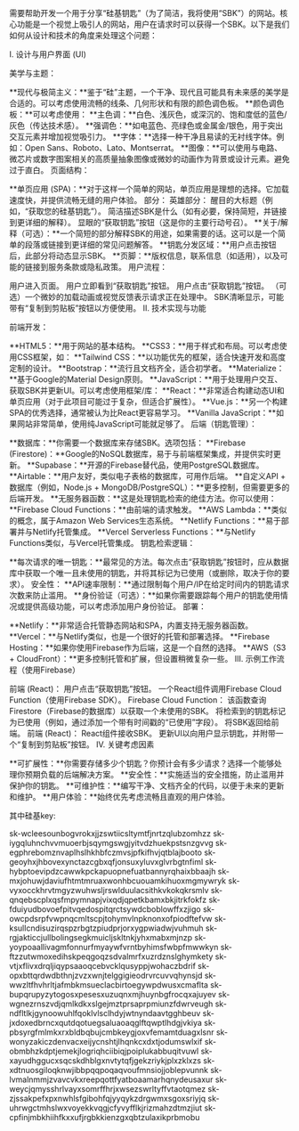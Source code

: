 需要帮助开发一个用于分享“硅基钥匙”（为了简洁，我将使用“SBK”）的网站。核心功能是一个视觉上吸引人的网站，用户在请求时可以获得一个SBK。以下是我们如何从设计和技术的角度来处理这个问题：

I. 设计与用户界面 (UI)

美学与主题：

**现代与极简主义：**鉴于“硅”主题，一个干净、现代且可能具有未来感的美学是合适的。可以考虑使用流畅的线条、几何形状和有限的颜色调色板。
**颜色调色板：**可以考虑使用：
**主色调：**白色、浅灰色，或深沉的、饱和度低的蓝色/灰色（传达技术感）。
**强调色：**如电蓝色、亮绿色或金属金/银色，用于突出交互元素并增加视觉吸引力。
**字体：**选择一种干净且易读的无衬线字体。例如：Open Sans、Roboto、Lato、Montserrat。
**图像：**可以使用与电路、微芯片或数字图案相关的高质量抽象图像或微妙的动画作为背景或设计元素。避免过于直白。
页面结构：

**单页应用 (SPA)：**对于这样一个简单的网站，单页应用是理想的选择。它加载速度快，并提供流畅无缝的用户体验。
部分：
英雄部分：
醒目的大标题（例如，“获取您的硅基钥匙”）。
简洁描述SBK是什么（如有必要，保持简短，并链接到更详细的解释）。
显眼的“获取钥匙”按钮（这是你的主要行动号召）。
**关于/解释（可选）：**一个简短的部分解释SBK的用途，如果需要的话。这可以是一个简单的段落或链接到更详细的常见问题解答。
**钥匙分发区域：**用户点击按钮后，此部分将动态显示SBK。
**页脚：**版权信息，联系信息（如适用），以及可能的链接到服务条款或隐私政策。
用户流程：

用户进入页面。
用户立即看到“获取钥匙”按钮。
用户点击“获取钥匙”按钮。
（可选）一个微妙的加载动画或视觉反馈表示请求正在处理中。
SBK清晰显示，可能带有“复制到剪贴板”按钮以方便使用。
II. 技术实现与功能

前端开发：

**HTML5：**用于网站的基本结构。
**CSS3：**用于样式和布局。可以考虑使用CSS框架，如：
**Tailwind CSS：**以功能优先的框架，适合快速开发和高度定制的设计。
**Bootstrap：**流行且文档齐全，适合初学者。
**Materialize：**基于Google的Material Design原则。
**JavaScript：**用于处理用户交互、获取SBK并更新UI。可以考虑使用框架/库：
**React：**非常适合构建动态UI和单页应用（对于此项目可能过于复杂，但适合扩展性）。
**Vue.js：**另一个构建SPA的优秀选择，通常被认为比React更容易学习。
**Vanilla JavaScript：**如果网站非常简单，使用纯JavaScript可能就足够了。
后端（钥匙管理）：

**数据库：**你需要一个数据库来存储SBK。选项包括：
**Firebase (Firestore)：**Google的NoSQL数据库，易于与前端框架集成，并提供实时更新。
**Supabase：**开源的Firebase替代品，使用PostgreSQL数据库。
**Airtable：**用户友好，类似电子表格的数据库，可用作后端。
**自定义API + 数据库（例如，Node.js + MongoDB/PostgreSQL）：**更多控制，但需要更多的后端开发。
**无服务器函数：**这是处理钥匙检索的绝佳方法。你可以使用：
**Firebase Cloud Functions：**由前端的请求触发。
**AWS Lambda：**类似的概念，属于Amazon Web Services生态系统。
**Netlify Functions：**易于部署并与Netlify托管集成。
**Vercel Serverless Functions：**与Netlify Functions类似，与Vercel托管集成。
钥匙检索逻辑：

**每次请求的唯一钥匙：**最常见的方法。每次点击“获取钥匙”按钮时，应从数据库中获取一个唯一且未使用的钥匙，并将其标记为已使用（或删除，取决于你的要求）。
安全性：
**API速率限制：**通过限制每个用户/IP在给定时间内的钥匙请求次数来防止滥用。
**身份验证（可选）：**如果你需要跟踪每个用户的钥匙使用情况或提供高级功能，可以考虑添加用户身份验证。
部署：

**Netlify：**非常适合托管静态网站和SPA，内置支持无服务器函数。
**Vercel：**与Netlify类似，也是一个很好的托管和部署选择。
**Firebase Hosting：**如果你使用Firebase作为后端，这是一个自然的选择。
**AWS（S3 + CloudFront）：**更多控制托管和扩展，但设置稍微复杂一些。
III. 示例工作流程（使用Firebase）

前端 (React)：
用户点击“获取钥匙”按钮。
一个React组件调用Firebase Cloud Function（使用Firebase SDK）。
Firebase Cloud Function：
该函数查询Firestore（Firebase的数据库）以获取一个未使用的SBK。
将检索到的钥匙标记为已使用（例如，通过添加一个带有时间戳的“已使用”字段）。
将SBK返回给前端。
前端 (React)：
React组件接收SBK。
更新UI以向用户显示钥匙，并附带一个“复制到剪贴板”按钮。
IV. 关键考虑因素

**可扩展性：**你需要存储多少个钥匙？你预计会有多少请求？选择一个能够处理你预期负载的后端解决方案。
**安全性：**实施适当的安全措施，防止滥用并保护你的钥匙。
**可维护性：**编写干净、文档齐全的代码，以便于未来的更新和维护。
**用户体验：**始终优先考虑流畅且直观的用户体验。


其中硅基key:

sk-wcleesounbogvrokxjjzswtiicsltymtfjnrtzqlubzomhzz
sk-iygqluhnchvvmuoerbjsqymgswgjyitvdzhuekpstsnzgvvg
sk-egphrebomznvaplhslhkhbfczmvsjpfkifhvjqtblajbooto
sk-geoyhxjhbovexynctazcgbxqfjonsuxyluvxglvrbgtnfiml
sk-hybptoevipdzcawwkpckapuopnefuatbannyrqhaixbbaajh
sk-mxjohuwjdaviufhtmtmruaxwonhbcuouamkihuoxmgmywryk
sk-vyxocckhrvtmgyzwuhwsljrswlduulacsithkvkokqkrsmlv
sk-qnqebscplxqsfmpymnapjvixqdjqpetkbamxbkjitrkfokfz
sk-fduiyudbovoefpitvqedospitqrctsywdcboblowffxzjigo
sk-owcpdsrpfvwpnqcmltscpjtohymvlnpknonxofpiodftefvw
sk-ksullcndisuzirqspzrbgtzpiudprjorxygpwiadwjvuhmuh
sk-rgjakticcjullbolingsegkmuicljskltnkjyhxmabxmjnzp
sk-yoypoaallivagmfonnurfmyaywfvrntbyhimsfwbpfmwwkyn
sk-ftzzutwmoxedihskpeqgoqzsdvalmrfxuzrdznslghymkety
sk-vtjxflivxdrqljiqypsaaoqcebvcklqusyppjwohaczbdrif
sk-opxbttqrdwdbthnjzvzxwnjtelggigieodrvrcuvvqhynsjd
sk-wwzltfhvhrltjafmbkmsueclacbirtoegywpdwusxcmaflta
sk-bupqrupyzytogosxpesesxuzuqnxmjhuynbgfrocqxajuyev
sk-wgnezrnszvdjqmlkdkxslgejmztprsaprpmiunzfdwrveugh
sk-ndfltlkjgynoowuhlfqoklvlsclhdyjwtnyndaavtgghbeuv
sk-jxdoxedbrncxqutdqotuegsaluaoaqglftqwptlhdgjvkiya
sk-pbsyrgfmlmkxrxbldbqbujcmbkeygjoxvfemamtduagxlsnr
sk-wonyzakiczdenvacxeijycnshtjlhqnkcxdxtjodumswlxif
sk-obmbhzkdptjemekjlogriqhciibiqjpoiplukabbuqitvuwl
sk-xayudhggucxsqcskdhblgxnvtytqfjgekzriykjplxzklxzs
sk-xdtnuosgiloqknwjibbpqqpoqaqvoufmnsiojjoblepvunnk
sk-lvmalnmmjzvavcvkxreepqottfyatboaamarhqnydeusaxur
sk-weycjqmysshrlvayxsomrffhrjxwsezswrltyffvtaotqmez
sk-zjssakpefxpxnwhlsfgibohfqjyyqykzdrgwmxsgoxsriyjq
sk-uhrwgctmhslwxvoyekkvqgjcfyvyfflkjrizmahzdtmzjiut
sk-cpfinjmbkhiihfkxxufjrgbkkienzgxqbtzulaxikprbmobu